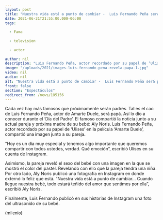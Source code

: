 ```yaml
---
layout: post
title: "Nuestra vida está a punto de cambiar -  Luis Fernando Peña será papá; comparte emotivo momento"
date: 2021-06-21T21:55:00.000-06:00
tags:
  
  - Fama
  
  - television
  
  - actor
  
author: nil
description: "Luis Fernando Peña, actor recordado por su papel de ‘Ulises’ en la película ‘Amarte Duele’, compartió una imagen junto a su pareja. "
image: "/uploads/2021/images-luis-fernando-pena-revela-papa-1.jpg"
video: nil
audio: nil
alt: "Nuestra vida está a punto de cambiar -  Luis Fernando Peña será papá; comparte emotivo momento"
front: false
section: "Espectáculos"
redirect_from: /news/185156
---
```


Cada vez hay más famosos que próximamente serán padres. Tal es el cao de Luis Fernando Peña, actor de Amarte Duele, será papá. Así lo dio a conocer durante el ‘Día del Padre’. El famoso compartió la noticia junto a su actual pareja y próxima madre de su bebé: Aly Noris. Luis Fernando Peña, actor recordado por su papel de ‘Ulises’ en la película ‘Amarte Duele’, compartió una imagen junto a su pareja. 

“Hoy es un día muy especial y tenemos algo importante que queremos compartir con todos ustedes, verdad. Qué emoción”, escribió Ulises en su cuenta de Instagram. 

Asimismo, la pareja reveló el sexo del bebé con una imagen en la que se mostró el color del pastel. Revelando con ello que la pareja tendrá una niña. Por otro lado, Aly Noris publicó una fotografía en Instagram en donde externó lo feliz que está. “Nuestra vida está a punto de cambiar… Cuando llegue nuestra bebé, todo estará teñido del amor que sentimos por ella”, escribió Aly Noris. 

Finalmente, Luis Fernando publicó en sus historias de Instagram una foto del ultrasonido de su bebé. 

(milenio)